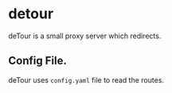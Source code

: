 # detour

deTour is a small proxy server which redirects.

## Config File.

deTour uses `config.yaml` file to read the routes.
